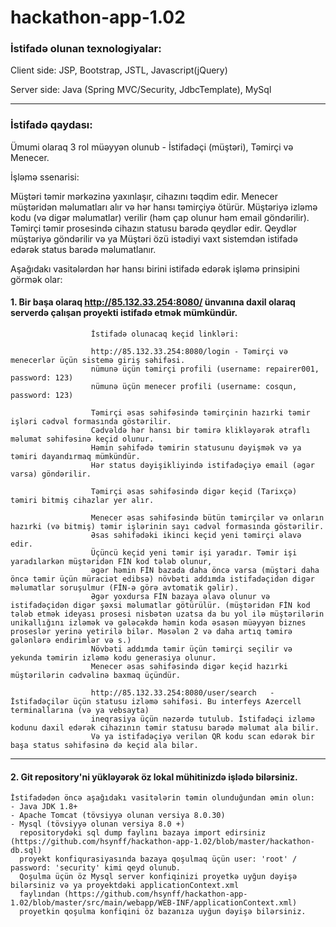 # hackathon-app-1.02

### İstifadə olunan texnologiyalar:

Client side: JSP, Bootstrap, JSTL, Javascript(jQuery)

Server side: Java (Spring MVC/Security, JdbcTemplate), MySql

-----------------------------------------------------------------
### İstifadə qaydası:

Ümumi olaraq 3 rol müəyyən olunub - İstifadəçi (müştəri), Təmirçi və Menecer.

İşləmə ssenarisi:

Müştəri təmir mərkəzinə yaxınlaşır, cihazını təqdim edir. Menecer müştəridən məlumatları alır və hər hansı 
təmirçiyə ötürür. Müştəriyə izləmə kodu (və digər məlumatlar) verilir (həm çap olunur həm email göndərilir). Təmirçi təmir prosesində
cihazın statusu barədə qeydlər edir. Qeydlər müştəriyə göndərilir və ya Müştəri özü istədiyi vaxt sistemdən istifadə edərək status barədə məlumatlanır.

Aşağıdakı vasitələrdən hər hansı birini istifadə edərək işləmə prinsipini görmək olar:

#### 1. Bir başa olaraq http://85.132.33.254:8080/ ünvanına daxil olaraq serverdə çalışan proyekti istifadə etmək mümkündür.

                      İstifadə olunacaq keçid linkləri:
                      
                      http://85.132.33.254:8080/login - Təmirçi və menecerlər üçün sistemə giriş səhifəsi.
                      nümunə üçün təmirçi profili (username: repairer001, password: 123)
                      nümunə üçün menecer profili (username: cosqun, password: 123)
                      
                      Təmirçi əsas səhifəsində təmirçinin hazırki təmir işləri cədvəl formasında göstərilir. 
                      Cədvəldə hər hansı bir təmirə klikləyərək ətraflı məlumat səhifəsinə keçid olunur.
                      Həmin səhifədə təmirin statusunu dəyişmək və ya təmiri dayandırmaq mümkündür.
                      Hər status dəyişikliyində istifadəçiyə email (əgər varsa) göndərilir.
                      
                      Təmirçi əsas səhifəsində digər keçid (Tarixçə) təmiri bitmiş cihazlar yer alır.
                      
                      Menecer əsas səhifəsində bütün təmirçilər və onların hazırki (və bitmiş) təmir işlərinin sayı cədvəl formasında göstərilir.
                      Əsas səhifədəki ikinci keçid yeni təmirçi əlavə edir.
                      Üçüncü keçid yeni təmir işi yaradır. Təmir işi yaradılarkən müştəridən FİN kod tələb olunur, 
                      əgər həmin FİN bazada daha öncə varsa (müştəri daha öncə təmir üçün müraciət edibsə) növbəti addımda istifadəçidən digər məlumatlar soruşulmur (FİN-ə görə avtomatik gəlir).
                      Əgər yoxdursa FİN bazaya əlavə olunur və istifadəçidən digər şəxsi məlumatlar götürülür. (müştəridən FİN kod tələb etmək ideyası prosesi nisbətən uzatsa da bu yol ilə müştərilərin unikallığını izləmək və gələcəkdə həmin koda əsasən müəyyən biznes proseslər yerinə yetirilə bilər. Məsələn 2 və daha artıq təmirə gələnlərə endirimlər və s.)
                      Növbəti addımda təmir üçün təmirçi seçilir və yekunda təmirin izləmə kodu generasiya olunur.
                      Menecer əsas səhifəsində digər keçid hazırki müştərilərin cədvəlinə baxmaq üçündür.
                      
                      http://85.132.33.254:8080/user/search   - İstifadəçilər üçün statusu izləmə səhifəsi. Bu interfeys Azercell terminallarına (və ya vebsayta) 
                      ineqrasiya üçün nəzərdə tutulub. İstifadəçi izləmə kodunu daxil edərək cihazının təmir statusu barədə məlumat ala bilir.
                      Və ya istifadəçiyə verilən QR kodu scan edərək bir başa status səhifəsinə də keçid ala bilər.
                       
--------------------------------------------------------------------------------------------------------------------

#### 2. Git repository'ni yükləyərək öz lokal mühitinizdə işlədə bilərsiniz.

    İstifadədən öncə aşağıdakı vasitələrin təmin olunduğundan əmin olun:
    - Java JDK 1.8+
    - Apache Tomcat (tövsiyyə olunan versiya 8.0.30)
    - Mysql (tövsiyyə olunan versiya 8.0 +)
      repositorydəki sql dump faylını bazaya import edirsiniz (https://github.com/hsynff/hackathon-app-1.02/blob/master/hackathon-db.sql)
      proyekt konfiqurasiyasında bazaya qoşulmaq üçün user: 'root' / password: 'security' kimi qeyd olunub. 
      Qoşulma üçün öz Mysql server konfiqinizi proyetkə uyğun dəyişə bilərsiniz və ya proyektdəki applicationContext.xml 
      faylından (https://github.com/hsynff/hackathon-app-1.02/blob/master/src/main/webapp/WEB-INF/applicationContext.xml) 
      proyetkin qoşulma konfiqini öz bazanıza uyğun dəyişə bilərsiniz.
    
    
    
    
                        
